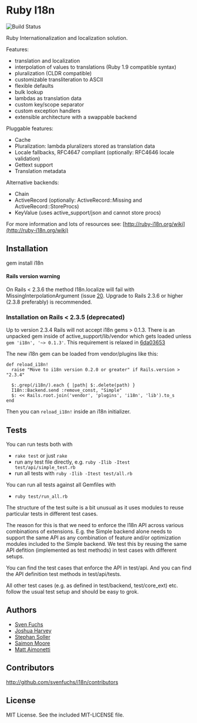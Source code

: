 # Ruby I18n

![Build Status](https://secure.travis-ci.org/svenfuchs/i18n.png?branch=master)

Ruby Internationalization and localization solution.

Features:

* translation and localization
* interpolation of values to translations (Ruby 1.9 compatible syntax)
* pluralization (CLDR compatible)
* customizable transliteration to ASCII
* flexible defaults
* bulk lookup
* lambdas as translation data
* custom key/scope separator
* custom exception handlers
* extensible architecture with a swappable backend

Pluggable features:

* Cache
* Pluralization: lambda pluralizers stored as translation data
* Locale fallbacks, RFC4647 compliant (optionally: RFC4646 locale validation)
* Gettext support
* Translation metadata

Alternative backends:

* Chain
* ActiveRecord (optionally: ActiveRecord::Missing and ActiveRecord::StoreProcs)
* KeyValue (uses active_support/json and cannot store procs)

For more information and lots of resources see: [http://ruby-i18n.org/wiki](http://ruby-i18n.org/wiki)

## Installation

gem install i18n

#### Rails version warning

On Rails < 2.3.6 the method I18n.localize will fail with MissingInterpolationArgument (issue [20](http://github.com/svenfuchs/i18n/issues/issue/20). Upgrade to Rails 2.3.6 or higher (2.3.8 preferably) is recommended.

### Installation on Rails < 2.3.5 (deprecated)

Up to version 2.3.4 Rails will not accept i18n gems > 0.1.3. There is an unpacked
gem inside of active_support/lib/vendor which gets loaded unless `gem 'i18n', '~> 0.1.3'`.
This requirement is relaxed in [6da03653](http://github.com/rails/rails/commit/6da03653)

The new i18n gem can be loaded from vendor/plugins like this:

```
def reload_i18n!
  raise "Move to i18n version 0.2.0 or greater" if Rails.version > "2.3.4"

  $:.grep(/i18n/).each { |path| $:.delete(path) }
  I18n::Backend.send :remove_const, "Simple"
  $: << Rails.root.join('vendor', 'plugins', 'i18n', 'lib').to_s
end
```

Then you can `reload_i18n!` inside an i18n initializer.

## Tests

You can run tests both with

* `rake test` or just `rake`
* run any test file directly, e.g. `ruby -Ilib -Itest test/api/simple_test.rb`
* run all tests with `ruby -Ilib -Itest test/all.rb`

You can run all tests against all Gemfiles with

* `ruby test/run_all.rb`

The structure of the test suite is a bit unusual as it uses modules to reuse
particular tests in different test cases.

The reason for this is that we need to enforce the I18n API across various
combinations of extensions. E.g. the Simple backend alone needs to support
the same API as any combination of feature and/or optimization modules included
to the Simple backend. We test this by reusing the same API defition (implemented
as test methods) in test cases with different setups.

You can find the test cases that enforce the API in test/api. And you can find
the API definition test methods in test/api/tests.

All other test cases (e.g. as defined in test/backend, test/core_ext) etc.
follow the usual test setup and should be easy to grok.

## Authors

* [Sven Fuchs](http://www.artweb-design.de)
* [Joshua Harvey](http://www.workingwithrails.com/person/759-joshua-harvey)
* [Stephan Soller](http://www.arkanis-development.de)
* [Saimon Moore](http://saimonmoore.net)
* [Matt Aimonetti](http://railsontherun.com)

## Contributors

http://github.com/svenfuchs/i18n/contributors

## License

MIT License. See the included MIT-LICENSE file.
